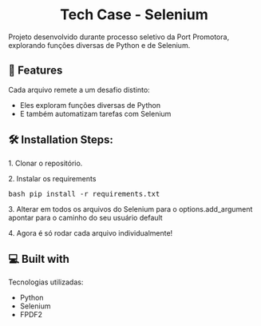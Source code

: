 
<h1 align="center" id="title">Tech Case - Selenium</h1>

<p id="description">Projeto desenvolvido durante processo seletivo da Port Promotora, explorando funções diversas de Python e de Selenium.

  
  
<h2>🧐 Features</h2>

Cada arquivo remete a um desafio distinto:

*   Eles exploram funções diversas de Python
*   E também automatizam tarefas com Selenium

<h2>🛠️ Installation Steps:</h2>

<p>1. Clonar o repositório.</p>

<p>2. Instalar os requirements</p>
<pre>bash pip install -r requirements.txt</pre>


<p>3. Alterar em todos os arquivos do Selenium para o options.add_argument apontar para o caminho do seu usuário default</p>

<p>4. Agora é só rodar cada arquivo individualmente!</p>
  
  
<h2>💻 Built with</h2>

Tecnologias utilizadas:

*   Python
*   Selenium
*   FPDF2
